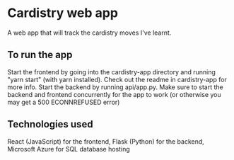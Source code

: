 # Cardistry web app

A web app that will track the cardistry moves I've learnt.


## To run the app

Start the frontend by going into the cardistry-app directory and running "yarn start" (with yarn installed). Check out the readme in cardistry-app for more info. Start the backend by running api/app.py. Make sure to start the backend and frontend concurrently for the app to work (or otherwise you may get a 500 ECONNREFUSED error)


## Technologies used

React (JavaScript) for the frontend, Flask (Python) for the backend, Microsoft Azure for SQL database hosting
